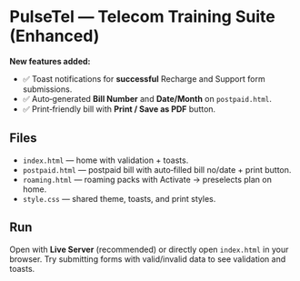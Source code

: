 
# PulseTel — Telecom Training Suite (Enhanced)

**New features added:**
- ✅ Toast notifications for **successful** Recharge and Support form submissions.
- ✅ Auto‑generated **Bill Number** and **Date/Month** on `postpaid.html`.
- ✅ Print‑friendly bill with **Print / Save as PDF** button.

## Files
- `index.html` — home with validation + toasts.
- `postpaid.html` — postpaid bill with auto‑filled bill no/date + print button.
- `roaming.html` — roaming packs with Activate → preselects plan on home.
- `style.css` — shared theme, toasts, and print styles.

## Run
Open with **Live Server** (recommended) or directly open `index.html` in your browser.
Try submitting forms with valid/invalid data to see validation and toasts.

